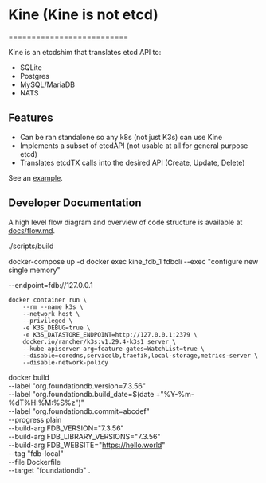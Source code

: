 # Kine (Kine is not etcd)
==========================

Kine is an etcdshim that translates etcd API to:
- SQLite
- Postgres
- MySQL/MariaDB
- NATS

## Features
- Can be ran standalone so any k8s (not just K3s) can use Kine
- Implements a subset of etcdAPI (not usable at all for general purpose etcd)
- Translates etcdTX calls into the desired API (Create, Update, Delete)

See an [example](/examples/minimal.md).

## Developer Documentation

A high level flow diagram and overview of code structure is available at [docs/flow.md](/docs/flow.md).


./scripts/build

docker-compose up -d
docker exec kine_fdb_1 fdbcli --exec "configure new single memory"

--endpoint=fdb://127.0.0.1



    docker container run \
        --rm --name k3s \
        --network host \
        --privileged \
        -e K3S_DEBUG=true \
        -e K3S_DATASTORE_ENDPOINT=http://127.0.0.1:2379 \
        docker.io/rancher/k3s:v1.29.4-k3s1 server \
        --kube-apiserver-arg=feature-gates=WatchList=true \
        --disable=coredns,servicelb,traefik,local-storage,metrics-server \
        --disable-network-policy




docker build \
    --label "org.foundationdb.version=7.3.56" \
    --label "org.foundationdb.build_date=$(date +"%Y-%m-%dT%H:%M:%S%z")" \
    --label "org.foundationdb.commit=abcdef" \
    --progress plain \
    --build-arg FDB_VERSION="7.3.56" \
    --build-arg FDB_LIBRARY_VERSIONS="7.3.56" \
    --build-arg FDB_WEBSITE="https://hello.world" \
    --tag "fdb-local" \
    --file Dockerfile \
    --target "foundationdb" .
